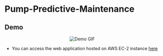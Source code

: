 # Pump-Predictive-Maintenance

## Demo
<p align="center" width="100%">
  <img alt="Demo GIF" src="demo/demo.gif">
</p>

- You can access the web application hosted on AWS EC-2 instance [here](http://ec2-3-20-225-12.us-east-2.compute.amazonaws.com:5000/)
